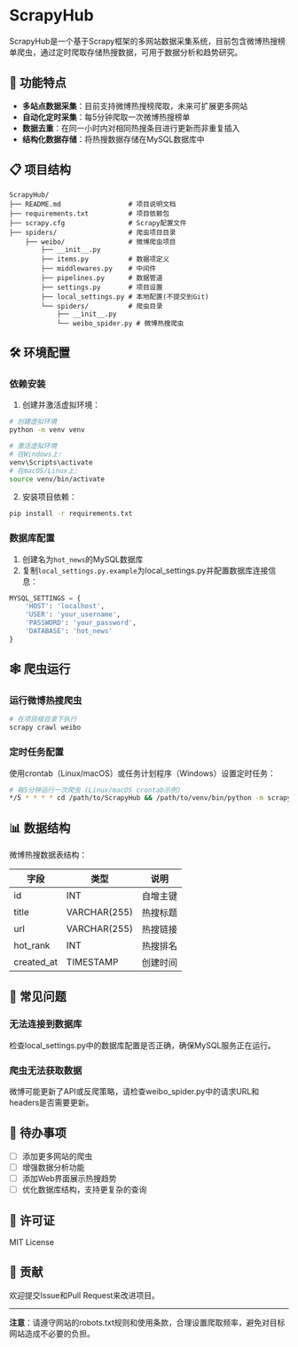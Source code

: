 # ScrapyHub

ScrapyHub是一个基于Scrapy框架的多网站数据采集系统，目前包含微博热搜榜单爬虫，通过定时爬取存储热搜数据，可用于数据分析和趋势研究。

## 🚀 功能特点

- **多站点数据采集**：目前支持微博热搜榜爬取，未来可扩展更多网站
- **自动化定时采集**：每5分钟爬取一次微博热搜榜单
- **数据去重**：在同一小时内对相同热搜条目进行更新而非重复插入
- **结构化数据存储**：将热搜数据存储在MySQL数据库中

## 📋 项目结构

```
ScrapyHub/
├── README.md                 # 项目说明文档
├── requirements.txt          # 项目依赖包
├── scrapy.cfg                # Scrapy配置文件
├── spiders/                  # 爬虫项目目录
    ├── weibo/                # 微博爬虫项目
        ├── __init__.py
        ├── items.py          # 数据项定义
        ├── middlewares.py    # 中间件
        ├── pipelines.py      # 数据管道
        ├── settings.py       # 项目设置
        ├── local_settings.py # 本地配置(不提交到Git)
        └── spiders/          # 爬虫目录
            ├── __init__.py
            └── weibo_spider.py # 微博热搜爬虫
```

## 🛠️ 环境配置

### 依赖安装

1. 创建并激活虚拟环境：

```bash
# 创建虚拟环境
python -m venv venv

# 激活虚拟环境
# 在Windows上:
venv\Scripts\activate
# 在macOS/Linux上:
source venv/bin/activate
```

2. 安装项目依赖：

```bash
pip install -r requirements.txt
```

### 数据库配置

1. 创建名为`hot_news`的MySQL数据库
2. 复制`local_settings.py.example`为local_settings.py并配置数据库连接信息：

```python
MYSQL_SETTINGS = {
    'HOST': 'localhost',
    'USER': 'your_username',
    'PASSWORD': 'your_password',
    'DATABASE': 'hot_news'
}
```

## 🕸️ 爬虫运行

### 运行微博热搜爬虫

```bash
# 在项目根目录下执行
scrapy crawl weibo
```

### 定时任务配置

使用crontab（Linux/macOS）或任务计划程序（Windows）设置定时任务：

```bash
# 每5分钟运行一次爬虫 (Linux/macOS crontab示例)
*/5 * * * * cd /path/to/ScrapyHub && /path/to/venv/bin/python -m scrapy crawl weibo
```

## 📊 数据结构

微博热搜数据表结构：

| 字段 | 类型 | 说明 |
|------|------|------|
| id | INT | 自增主键 |
| title | VARCHAR(255) | 热搜标题 |
| url | VARCHAR(255) | 热搜链接 |
| hot_rank | INT | 热搜排名 |
| created_at | TIMESTAMP | 创建时间 |

## 🔧 常见问题

### 无法连接到数据库

检查local_settings.py中的数据库配置是否正确，确保MySQL服务正在运行。

### 爬虫无法获取数据

微博可能更新了API或反爬策略，请检查weibo_spider.py中的请求URL和headers是否需要更新。

## 📝 待办事项

- [ ] 添加更多网站的爬虫
- [ ] 增强数据分析功能
- [ ] 添加Web界面展示热搜趋势
- [ ] 优化数据库结构，支持更复杂的查询

## 📜 许可证

MIT License

## 👥 贡献

欢迎提交Issue和Pull Request来改进项目。

---

**注意**：请遵守网站的robots.txt规则和使用条款，合理设置爬取频率，避免对目标网站造成不必要的负担。